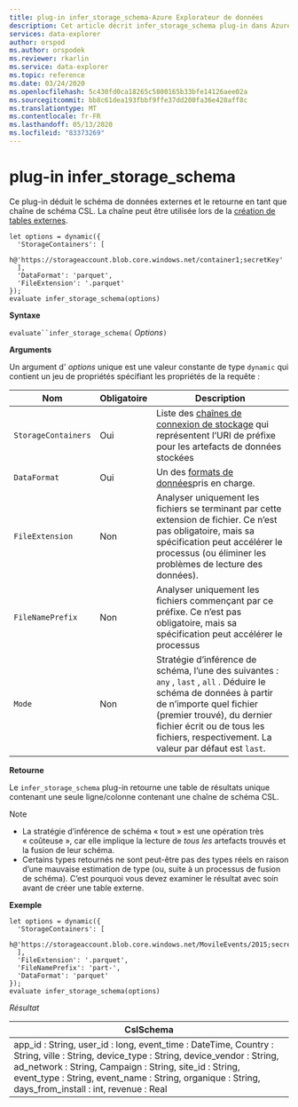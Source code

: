 ```yaml
---
title: plug-in infer_storage_schema-Azure Explorateur de données
description: Cet article décrit infer_storage_schema plug-in dans Azure Explorateur de données.
services: data-explorer
author: orspod
ms.author: orspodek
ms.reviewer: rkarlin
ms.service: data-explorer
ms.topic: reference
ms.date: 03/24/2020
ms.openlocfilehash: 5c430fd0ca18265c5800165b33bfe14126aee02a
ms.sourcegitcommit: bb8c61dea193fbbf9ffe37dd200fa36e428aff8c
ms.translationtype: MT
ms.contentlocale: fr-FR
ms.lasthandoff: 05/13/2020
ms.locfileid: "83373269"
---
```

# <a name="infer_storage_schema-plugin"></a>plug-in infer_storage_schema

Ce plug-in déduit le schéma de données externes et le retourne en tant que chaîne de schéma CSL. La chaîne peut être utilisée lors de la [création de tables externes](../management/external-tables-azurestorage-azuredatalake.md#create-or-alter-external-table).

```kusto
let options = dynamic({
  'StorageContainers': [
    h@'https://storageaccount.blob.core.windows.net/container1;secretKey'
  ],
  'DataFormat': 'parquet',
  'FileExtension': '.parquet'
});
evaluate infer_storage_schema(options)
```

**Syntaxe**

`evaluate``infer_storage_schema(` *Options*`)`

**Arguments**

Un argument d' *options* unique est une valeur constante de type `dynamic` qui contient un jeu de propriétés spécifiant les propriétés de la requête :

|Nom                    |Obligatoire|Description|
|------------------------|--------|-----------|
|`StorageContainers`|Oui|Liste des [chaînes de connexion de stockage](../api/connection-strings/storage.md) qui représentent l’URI de préfixe pour les artefacts de données stockées|
|`DataFormat`|Oui|Un des [formats de données](../../ingestion-supported-formats.md)pris en charge.|
|`FileExtension`|Non|Analyser uniquement les fichiers se terminant par cette extension de fichier. Ce n’est pas obligatoire, mais sa spécification peut accélérer le processus (ou éliminer les problèmes de lecture des données).|
|`FileNamePrefix`|Non|Analyser uniquement les fichiers commençant par ce préfixe. Ce n’est pas obligatoire, mais sa spécification peut accélérer le processus|
|`Mode`|Non|Stratégie d’inférence de schéma, l’une des suivantes : `any` , `last` , `all` . Déduire le schéma de données à partir de n’importe quel fichier (premier trouvé), du dernier fichier écrit ou de tous les fichiers, respectivement. La valeur par défaut est `last`.|

**Retourne**

Le `infer_storage_schema` plug-in retourne une table de résultats unique contenant une seule ligne/colonne contenant une chaîne de schéma CSL.

> [!NOTE]
> * La stratégie d’inférence de schéma « tout » est une opération très « coûteuse », car elle implique la lecture de *tous les* artefacts trouvés et la fusion de leur schéma.
> * Certains types retournés ne sont peut-être pas des types réels en raison d’une mauvaise estimation de type (ou, suite à un processus de fusion de schéma). C’est pourquoi vous devez examiner le résultat avec soin avant de créer une table externe.

**Exemple**

```kusto
let options = dynamic({
  'StorageContainers': [
    h@'https://storageaccount.blob.core.windows.net/MovileEvents/2015;secretKey'
  ],
  'FileExtension': '.parquet',
  'FileNamePrefix': 'part-',
  'DataFormat': 'parquet'
});
evaluate infer_storage_schema(options)
```

*Résultat*

|CslSchema|
|---|
|app_id : String, user_id : long, event_time : DateTime, Country : String, ville : String, device_type : String, device_vendor : String, ad_network : String, Campaign : String, site_id : String, event_type : String, event_name : String, organique : String, days_from_install : int, revenue : Real|